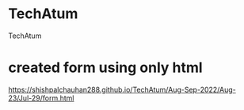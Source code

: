 # TechAtum
TechAtum
# created form using only html
https://shishpalchauhan288.github.io/TechAtum/Aug-Sep-2022/Aug-23/Jul-29/form.html
